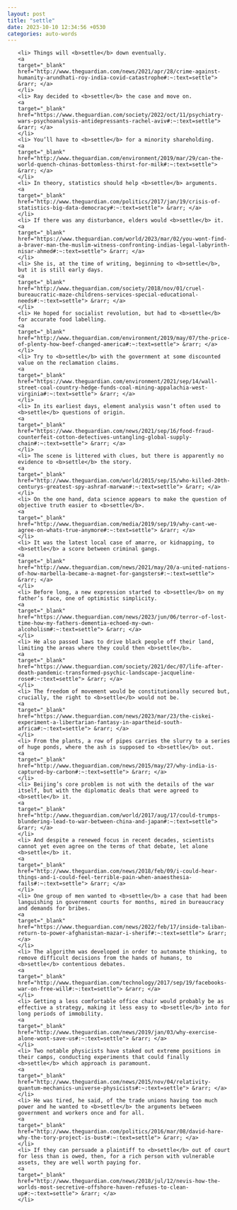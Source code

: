 ```yaml
---
layout: post
title: "settle"
date: 2023-10-10 12:34:56 +0530
categories: auto-words
---
```

<ol>

    <li> Things will <b>settle</b> down eventually.
    <a 
    target="_blank" 
    href="http://www.theguardian.com/news/2021/apr/28/crime-against-humanity-arundhati-roy-india-covid-catastrophe#:~:text=settle"> &rarr; </a>
    </li>
    <li> Ray decided to <b>settle</b> the case and move on.
    <a 
    target="_blank" 
    href="https://www.theguardian.com/society/2022/oct/11/psychiatry-wars-psychoanalysis-antidepressants-rachel-aviv#:~:text=settle"> &rarr; </a>
    </li>
    <li> You’ll have to <b>settle</b> for a minority shareholding.
    <a 
    target="_blank" 
    href="http://www.theguardian.com/environment/2019/mar/29/can-the-world-quench-chinas-bottomless-thirst-for-milk#:~:text=settle"> &rarr; </a>
    </li>
    <li> In theory, statistics should help <b>settle</b> arguments.
    <a 
    target="_blank" 
    href="http://www.theguardian.com/politics/2017/jan/19/crisis-of-statistics-big-data-democracy#:~:text=settle"> &rarr; </a>
    </li>
    <li> If there was any disturbance, elders would <b>settle</b> it.
    <a 
    target="_blank" 
    href="https://www.theguardian.com/world/2023/mar/02/you-wont-find-a-braver-man-the-muslim-witness-confronting-indias-legal-labyrinth-nisar-ahmed#:~:text=settle"> &rarr; </a>
    </li>
    <li> She is, at the time of writing, beginning to <b>settle</b>, but it is still early days.
    <a 
    target="_blank" 
    href="http://www.theguardian.com/society/2018/nov/01/cruel-bureaucratic-maze-childrens-services-special-educational-needs#:~:text=settle"> &rarr; </a>
    </li>
    <li> He hoped for socialist revolution, but had to <b>settle</b> for accurate food labelling.
    <a 
    target="_blank" 
    href="http://www.theguardian.com/environment/2019/may/07/the-price-of-plenty-how-beef-changed-america#:~:text=settle"> &rarr; </a>
    </li>
    <li> Try to <b>settle</b> with the government at some discounted value on the reclamation claims.
    <a 
    target="_blank" 
    href="https://www.theguardian.com/environment/2021/sep/14/wall-street-coal-country-hedge-funds-coal-mining-appalachia-west-virginia#:~:text=settle"> &rarr; </a>
    </li>
    <li> In its earliest days, element analysis wasn’t often used to <b>settle</b> questions of origin.
    <a 
    target="_blank" 
    href="https://www.theguardian.com/news/2021/sep/16/food-fraud-counterfeit-cotton-detectives-untangling-global-supply-chain#:~:text=settle"> &rarr; </a>
    </li>
    <li> The scene is littered with clues, but there is apparently no evidence to <b>settle</b> the story.
    <a 
    target="_blank" 
    href="http://www.theguardian.com/world/2015/sep/15/who-killed-20th-centurys-greatest-spy-ashraf-marwan#:~:text=settle"> &rarr; </a>
    </li>
    <li> On the one hand, data science appears to make the question of objective truth easier to <b>settle</b>.
    <a 
    target="_blank" 
    href="http://www.theguardian.com/media/2019/sep/19/why-cant-we-agree-on-whats-true-anymore#:~:text=settle"> &rarr; </a>
    </li>
    <li> It was the latest local case of amarre, or kidnapping, to <b>settle</b> a score between criminal gangs.
    <a 
    target="_blank" 
    href="http://www.theguardian.com/news/2021/may/20/a-united-nations-of-how-marbella-became-a-magnet-for-gangsters#:~:text=settle"> &rarr; </a>
    </li>
    <li> Before long, a new expression started to <b>settle</b> on my father’s face, one of optimistic simplicity.
    <a 
    target="_blank" 
    href="https://www.theguardian.com/news/2023/jun/06/terror-of-lost-time-how-my-fathers-dementia-echoed-my-own-alcoholism#:~:text=settle"> &rarr; </a>
    </li>
    <li> He also passed laws to drive black people off their land, limiting the areas where they could then <b>settle</b>.
    <a 
    target="_blank" 
    href="https://www.theguardian.com/society/2021/dec/07/life-after-death-pandemic-transformed-psychic-landscape-jacqueline-rose#:~:text=settle"> &rarr; </a>
    </li>
    <li> The freedom of movement would be constitutionally secured but, crucially, the right to <b>settle</b> would not be.
    <a 
    target="_blank" 
    href="https://www.theguardian.com/news/2023/mar/23/the-ciskei-experiment-a-libertarian-fantasy-in-apartheid-south-africa#:~:text=settle"> &rarr; </a>
    </li>
    <li> From the plants, a row of pipes carries the slurry to a series of huge ponds, where the ash is supposed to <b>settle</b> out.
    <a 
    target="_blank" 
    href="http://www.theguardian.com/news/2015/may/27/why-india-is-captured-by-carbon#:~:text=settle"> &rarr; </a>
    </li>
    <li> Beijing’s core problem is not with the details of the war itself, but with the diplomatic deals that were agreed to <b>settle</b> it.
    <a 
    target="_blank" 
    href="http://www.theguardian.com/world/2017/aug/17/could-trumps-blundering-lead-to-war-between-china-and-japan#:~:text=settle"> &rarr; </a>
    </li>
    <li> And despite a renewed focus in recent decades, scientists cannot yet even agree on the terms of that debate, let alone <b>settle</b> it.
    <a 
    target="_blank" 
    href="http://www.theguardian.com/news/2018/feb/09/i-could-hear-things-and-i-could-feel-terrible-pain-when-anaesthesia-fails#:~:text=settle"> &rarr; </a>
    </li>
    <li> One group of men wanted to <b>settle</b> a case that had been languishing in government courts for months, mired in bureaucracy and demands for bribes.
    <a 
    target="_blank" 
    href="https://www.theguardian.com/news/2022/feb/17/inside-taliban-return-to-power-afghanistan-mazar-i-sherif#:~:text=settle"> &rarr; </a>
    </li>
    <li> The algorithm was developed in order to automate thinking, to remove difficult decisions from the hands of humans, to <b>settle</b> contentious debates.
    <a 
    target="_blank" 
    href="http://www.theguardian.com/technology/2017/sep/19/facebooks-war-on-free-will#:~:text=settle"> &rarr; </a>
    </li>
    <li> Getting a less comfortable office chair would probably be as effective a strategy, making it less easy to <b>settle</b> into for long periods of immobility.
    <a 
    target="_blank" 
    href="http://www.theguardian.com/news/2019/jan/03/why-exercise-alone-wont-save-us#:~:text=settle"> &rarr; </a>
    </li>
    <li> Two notable physicists have staked out extreme positions in their camps, conducting experiments that could finally <b>settle</b> which approach is paramount.
    <a 
    target="_blank" 
    href="http://www.theguardian.com/news/2015/nov/04/relativity-quantum-mechanics-universe-physicists#:~:text=settle"> &rarr; </a>
    </li>
    <li> He was tired, he said, of the trade unions having too much power and he wanted to <b>settle</b> the arguments between government and workers once and for all.
    <a 
    target="_blank" 
    href="http://www.theguardian.com/politics/2016/mar/08/david-hare-why-the-tory-project-is-bust#:~:text=settle"> &rarr; </a>
    </li>
    <li> If they can persuade a plaintiff to <b>settle</b> out of court for less than is owed, then, for a rich person with vulnerable assets, they are well worth paying for.
    <a 
    target="_blank" 
    href="http://www.theguardian.com/news/2018/jul/12/nevis-how-the-worlds-most-secretive-offshore-haven-refuses-to-clean-up#:~:text=settle"> &rarr; </a>
    </li>